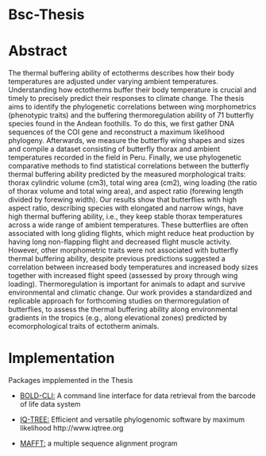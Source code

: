 # Bsc-Thesis
<h1>Abstract</h1>
<p> The thermal buffering ability of ectotherms describes how their body temperatures are adjusted under varying ambient temperatures. Understanding how ectotherms buffer their body temperature is crucial and timely to precisely predict their responses to climate change. The thesis aims to identify the phylogenetic correlations between wing morphometrics (phenotypic traits) and the buffering thermoregulation ability of 71 butterfly species found in the Andean foothills. To do this, we first gather DNA sequences of the COI gene and reconstruct a maximum likelihood phylogeny. Afterwards, we measure the butterfly wing shapes and sizes and compile a dataset consisting of butterfly thorax and ambient temperatures recorded in the field in Peru. Finally, we use phylogenetic comparative methods to find statistical correlations between the butterfly thermal buffering ability predicted by the measured morphological traits: thorax cylindric volume (cm3), total wing area (cm2), wing loading (the ratio of thorax volume and total wing area), and aspect ratio (forewing length divided by forewing width). Our results show that butterflies with high aspect ratio, describing species with elongated and narrow wings, have high thermal buffering ability, i.e., they keep stable thorax temperatures across a wide range of ambient temperatures. These butterflies are often associated with long gliding flights, which might reduce heat production by having long non-flapping flight and decreased flight muscle activity. However, other morphometric traits were not associated with butterfly thermal buffering ability, despite previous predictions suggested a correlation between increased body temperatures and increased body sizes together with increased flight speed (assessed by proxy through wing loading). Thermoregulation is important for animals to adapt and survive environmental and climatic change. Our work provides a standardized and replicable approach for forthcoming studies on thermoregulation of butterflies, to assess the thermal buffering ability along environmental gradients in the tropics (e.g., along elevational zones) predicted by ecomorphological traits of ectotherm animals.</p>

<h1>Implementation</h1>
<p> Packages impplemented in the Thesis</p>

<ul>
  <li> <p> <a href="https://github.com/CNuge/BOLD-CLI" >BOLD-CLI:</a> A command line interface for data retrieval from the barcode of life data system </p>  </li>
 <li> <p><a href="https://github.com/Cibiv/IQ-TREE" >IQ-TREE:</a> Efficient and versatile phylogenomic software by maximum likelihood http://www.iqtree.org </p>   </li>
 <li><p><a href="https://github.com/GSLBiotech/mafft" >MAFFT:</a> a multiple sequence alignment program </p>  </li>
  
</ul>


